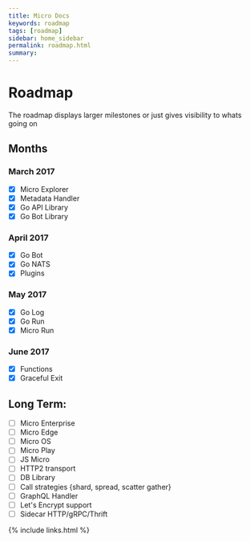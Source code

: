 ```yaml
---
title: Micro Docs
keywords: roadmap
tags: [roadmap]
sidebar: home_sidebar
permalink: roadmap.html
summary: 
---
```


# Roadmap

The roadmap displays larger milestones or just gives visibility to whats going on

## Months

### March 2017

- [x] Micro Explorer
- [x] Metadata Handler
- [x] Go API Library
- [x] Go Bot Library

### April 2017

- [x] Go Bot
- [x] Go NATS
- [x] Plugins

### May 2017

- [x] Go Log
- [x] Go Run
- [x] Micro Run

### June 2017

- [x] Functions
- [x] Graceful Exit

## Long Term:
- [ ] Micro Enterprise
- [ ] Micro Edge
- [ ] Micro OS
- [ ] Micro Play
- [ ] JS Micro
- [ ] HTTP2 transport
- [ ] DB Library
- [ ] Call strategies {shard, spread, scatter gather}
- [ ] GraphQL Handler
- [ ] Let's Encrypt support
- [ ] Sidecar HTTP/gRPC/Thrift

{% include links.html %}
